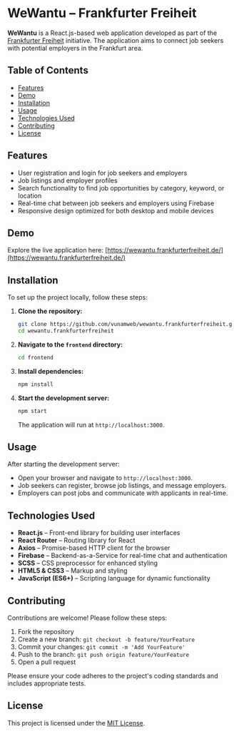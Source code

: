 
# WeWantu – Frankfurter Freiheit

**WeWantu** is a React.js-based web application developed as part of the [Frankfurter Freiheit](https://frankfurterfreiheit.de/) initiative. The application aims to connect job seekers with potential employers in the Frankfurt area.

## Table of Contents

- [Features](#features)
- [Demo](#demo)
- [Installation](#installation)
- [Usage](#usage)
- [Technologies Used](#technologies-used)
- [Contributing](#contributing)
- [License](#license)

## Features

- User registration and login for job seekers and employers
- Job listings and employer profiles
- Search functionality to find job opportunities by category, keyword, or location
- Real-time chat between job seekers and employers using Firebase
- Responsive design optimized for both desktop and mobile devices

## Demo

Explore the live application here: [https://wewantu.frankfurterfreiheit.de/](https://wewantu.frankfurterfreiheit.de/)

## Installation

To set up the project locally, follow these steps:

1. **Clone the repository:**

   ```bash
   git clone https://github.com/vunamweb/wewantu.frankfurterfreiheit.git
   cd wewantu.frankfurterfreiheit
   ```

2. **Navigate to the `frontend` directory:**

   ```bash
   cd frontend
   ```

3. **Install dependencies:**

   ```bash
   npm install
   ```

4. **Start the development server:**

   ```bash
   npm start
   ```

   The application will run at `http://localhost:3000`.

## Usage

After starting the development server:

- Open your browser and navigate to `http://localhost:3000`.
- Job seekers can register, browse job listings, and message employers.
- Employers can post jobs and communicate with applicants in real-time.

## Technologies Used

- **React.js** – Front-end library for building user interfaces
- **React Router** – Routing library for React
- **Axios** – Promise-based HTTP client for the browser
- **Firebase** – Backend-as-a-Service for real-time chat and authentication
- **SCSS** – CSS preprocessor for enhanced styling
- **HTML5 & CSS3** – Markup and styling
- **JavaScript (ES6+)** – Scripting language for dynamic functionality

## Contributing

Contributions are welcome! Please follow these steps:

1. Fork the repository
2. Create a new branch: `git checkout -b feature/YourFeature`
3. Commit your changes: `git commit -m 'Add YourFeature'`
4. Push to the branch: `git push origin feature/YourFeature`
5. Open a pull request

Please ensure your code adheres to the project's coding standards and includes appropriate tests.

## License

This project is licensed under the [MIT License](LICENSE).
